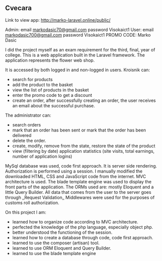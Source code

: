 ## Cvecara
Link to view app: http://marko-laravel.online/public/

Admin:
email markodasic70@gmail.com
password Visokaict1
User:
email markodasic700@gmail.com
password Visokaict1
PROMO CODE: Marko Dasic

I did the project myself as an exam requirement for the third, final, year of college.
This is a web application built in the Laravel framework. The application represents the flower web shop.

It is accessed by both logged in and non-logged in users.
Kroisnik can:
- search for products
- add the product to the basket
- view the list of products in the basket
- enter the promo code to get a discount
- create an order, after successfully creating an order, the user receives an email about the successful purchase.

The administrator can:
- search orders
- mark that an order has been sent or mark that the order has been delivered
- delete the order.
- create, modify, remove from the state, restore the state of the product
- view (filtering by date) application statistics (site visits, total earnings, number of application logins)

MySql database was used, code first approach.
It is server side rendering.
Authorization is performed using a session.
I manually modified the downloaded HTML, CSS and JavaScript code from the internet.
MVC architecture is used.
The blade template engine was used to display the front parts of the application.
The ORMs used are: mostly Eloquent and a little Query Builder.
All data that comes from the user to the server goes through ‚‚Request Validation‚‚
Middlewares were used for the purposes of customs roll authorization.

On this project I am:
- learned how to organize code according to MVC architecture.
- perfected the knowledge of the php language, especially object php.
- better understood the functioning of the session.
- learned how to create a database through code, code first approach.
- learned to use the composer (artisan) tool.
- learned to use ORM Eloquent and Query Builder.
- learned to use the blade template engine
